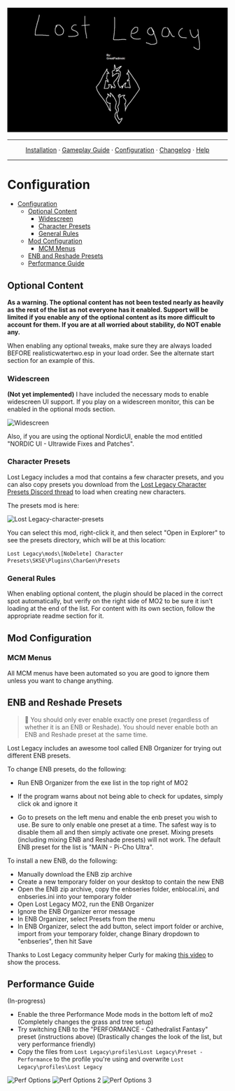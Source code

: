 <a href="#"><img src="images/banner.webp" target="_blank"></a>

---

<p align="center">
  <a href="README.md">Installation</a> ·
  <a href="GAMEPLAY.md">Gameplay Guide</a> ·
  <a href="CONFIGURATION.md">Configuration</a> ·
  <a href="CHANGELOG.md">Changelog</a> ·
  <a href="HELP.md">Help</a>
</p>

---


# Configuration

- [Configuration](#configuration)
  - [Optional Content](#optional-content)
    - [Widescreen](#widescreen)
    - [Character Presets](#character-presets)
    - [General Rules](#general-rules)
  - [Mod Configuration](#mod-configuration)
    - [MCM Menus](#mcm-menus)
  - [ENB and Reshade Presets](#enb-and-reshade-presets)
  - [Performance Guide](#performance-guide)

## Optional Content
**As a warning. The optional content has not been tested nearly as heavily as the rest of the list as not everyone has it enabled. Support will be limited if you enable any of the optional content as its more difficult to account for them. If you are at all worried about stability, do NOT enable any.**

When enabling any optional tweaks, make sure they are always loaded BEFORE realisticwatertwo.esp in your load order. See the alternate start section for an example of this.

### Widescreen

**(Not yet implemented)** I have included the necessary mods to enable widescreen UI support. If you play on a widescreen monitor, this can be enabled in the optional mods section.

![Widescreen](https://raw.githubusercontent.com/Lost-Outpost/lost-legacy/main/images/widescreen.png)

Also, if you are using the optional NordicUI, enable the mod entitled "NORDIC UI - Ultrawide Fixes and Patches".

### Character Presets

Lost Legacy includes a mod that contains a few character presets, and you can also copy presets you download from the [Lost Legacy Character Presets Discord thread](https://discord.com/channels/773659452392865792/952965520083275796) to load when creating new characters. 

The presets mod is here:

![Lost Legacy-character-presets](https://user-images.githubusercontent.com/508163/159598073-ee99e599-2f5a-4ce3-93d3-169233858689.png)

You can select this mod, right-click it, and then select "Open in Explorer" to see the presets directory, which will be at this location:

```
Lost Legacy\mods\[NoDelete] Character Presets\SKSE\Plugins\CharGen\Presets
```

### General Rules
When enabling optional content, the plugin should be placed in the correct spot automatically, but verify on the right side of MO2 to be sure it isn't loading at the end of the list. For content with its own section, follow the appropriate readme section for it.

## Mod Configuration

### MCM Menus

All MCM menus have been automated so you are good to ignore them unless you want to change anything.

## ENB and Reshade Presets

> :ledger: You should only ever enable exactly one preset (regardless of whether it is an ENB or Reshade). You should never enable both an ENB and Reshade preset at the same time.

Lost Legacy includes an awesome tool called ENB Organizer for trying out different ENB presets.

To change ENB presets, do the following:

- Run ENB Organizer from the exe list in the top right of MO2
- If the program warns about not being able to check for updates, simply click ok and ignore it


- Go to presets on the left menu and enable the enb preset you wish to use. Be sure to only enable one preset at a time. The safest way is to disable them all and then simply activate one preset. Mixing presets (including mixing ENB and Reshade presets) will not work. The default ENB preset for the list is "MAIN - Pi-Cho Ultra".


To install a new ENB, do the following:

- Manually download the ENB zip archive
- Create a new temporary folder on your desktop to contain the new ENB
- Open the ENB zip archive, copy the enbseries folder, enblocal.ini, and enbseries.ini into your temporary folder
- Open Lost Legacy MO2, run the ENB Organizer
- Ignore the ENB Organizer error message
- In ENB Organizer, select Presets from the menu
- In ENB Organizer, select the add button, select import folder or archive, import from your temporary folder, change Binary dropdown to "enbseries", then hit Save

Thanks to Lost Legacy community helper Curly for making [this video](https://www.youtube.com/watch?v=4MA5ZLcRYds) to show the process.

## Performance Guide

(In-progress)
- Enable the three Performance Mode mods in the bottom left of mo2 (Completely changes the grass and tree setup)
- Try switching ENB to the "PERFORMANCE - Cathedralist Fantasy" preset (instructions above) (Drastically changes the look of the list, but very performance friendly)
- Copy the files from `Lost Legacy\profiles\Lost Legacy\Preset - Performance` to the profile you're using and overwrite `Lost Legacy\profiles\Lost Legacy`

![Perf Options](https://raw.githubusercontent.com/Lost-Outpost/lost-legacy/main/images/perf_options.png)
![Perf Options 2](https://raw.githubusercontent.com/Lost-Outpost/lost-legacy/main/images/perf_options2.png)
![Perf Options 3](https://raw.githubusercontent.com/Lost-Outpost/lost-legacy/main/images/perf_options3.png)

